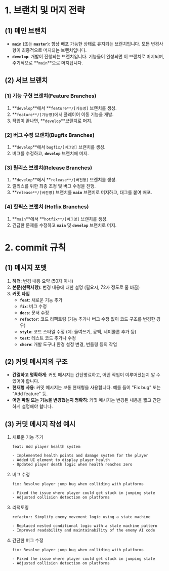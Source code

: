 # 1. 브랜치 및 머지 전략

## **(1) 메인 브랜치**

- **`main`** (또는 **`master`**): 항상 배포 가능한 상태로 유지되는 브랜치입니다. 모든 변경사항이 최종적으로 머지되는 브랜치입니다.
- **`develop`**: 개발이 진행되는 브랜치입니다. 기능들이 완성되면 이 브랜치로 머지되며, 주기적으로 **`main`**으로 머지됩니다.

## (2) 서브 브랜치

### **[1] 기능 구현 브랜치(Feature Branches)**

1. **`develop`**에서 **`feature**/[기능명]` 브랜치를 생성.
2. **`feature**/[기능명]`에서 플레이어 이동 기능을 개발.
3. 작업이 끝나면, **`develop`**브랜치로 머지.

### **[2] 버그 수정 브랜치(Bugfix Branches)**

1. **`develop`**에서 `bugfix/[버그명]` 브랜치를 생성.
2. 버그를 수정하고, **`develop`** 브랜치에 머지.

### **[3] 릴리스 브랜치(Release Branches)**

1. **`develop`**에서 **`release**/[버전명]` 브랜치를 생성.
2. 릴리스를 위한 최종 조정 및 버그 수정을 진행.
3. **`release**/[버전명]` 브랜치를 **`main`** 브랜치로 머지하고, 태그를 붙여 배포.

### **[4] 핫픽스 브랜치 (Hotfix Branches)**

1. **`main`**에서 **`hotfix**/[버그명]` 브랜치를 생성.
2. 긴급한 문제를 수정하고 **`main`** 및 **`develop`** 브랜치로 머지.

# 2. commit 규칙

## **(1) 메시지 포맷**

1. **헤더**: 변경 내용 요약 (50자 이내)
2. **본문(선택사항)**: 변경 내용에 대한 설명 (필요시, 72자 정도로 줄 바꿈)
3. **커밋 타입**
    - **`feat`**: 새로운 기능 추가
    - **`fix`**: 버그 수정
    - **`docs`**: 문서 수정
    - **`refactor`**: 코드 리팩토링 (기능 추가나 버그 수정 없이 코드 구조를 변경한 경우)
    - **`style`**: 코드 스타일 수정 (예: 들여쓰기, 공백, 세미콜론 추가 등)
    - **`test`**: 테스트 코드 추가나 수정
    - **`chore`**: 개발 도구나 환경 설정 변경, 번들링 등의 작업

## (2) **커밋 메시지의 구조**

- **간결하고 명확하게**: 커밋 메시지는 간단명료하고, 어떤 작업이 이루어졌는지 알 수 있어야 합니다.
- **현재형 사용**: 커밋 메시지는 보통 현재형을 사용합니다. 예를 들어 "Fix bug" 또는 "Add feature" 등.
- **어떤 파일 또는 기능을 변경했는지 명확히**: 커밋 메시지는 변경된 내용을 짧고 간단하게 설명해야 합니다.

## (3) **커밋 메시지 작성 예시**

1. 새로운 기능 추가
    
    ```
    feat: Add player health system
    
    - Implemented health points and damage system for the player
    - Added UI element to display player health
    - Updated player death logic when health reaches zero
    ```
    
2. 버그 수정
    
    ```
    fix: Resolve player jump bug when colliding with platforms
    
    - Fixed the issue where player could get stuck in jumping state
    - Adjusted collision detection on platforms
    ```
    
3. 리팩토링
    
    ```
    refactor: Simplify enemy movement logic using a state machine
    
    - Replaced nested conditional logic with a state machine pattern
    - Improved readability and maintainability of the enemy AI code
    ```
    
4. 간단한 버그 수정
    
    ```
    fix: Resolve player jump bug when colliding with platforms
    
    - Fixed the issue where player could get stuck in jumping state
    - Adjusted collision detection on platforms
    ```
